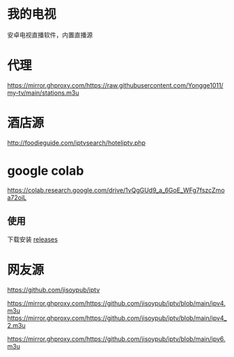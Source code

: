 # 我的电视

安卓电视直播软件，内置直播源

# 代理
https://mirror.ghproxy.com/https://raw.githubusercontent.com/Yongge1011/my-tv/main/stations.m3u

# 酒店源
http://foodieguide.com/iptvsearch/hoteliptv.php

# google colab
https://colab.research.google.com/drive/1vQgGUd9_a_6GoE_WFg7fszcZmoa72ojL

## 使用

下载安装 [releases](https://github.com/lizongying/my-tv/releases/)


# 网友源
https://github.com/jisoypub/iptv

https://mirror.ghproxy.com/https://github.com/jisoypub/iptv/blob/main/ipv4.m3u
https://mirror.ghproxy.com/https://github.com/jisoypub/iptv/blob/main/ipv4_2.m3u

https://mirror.ghproxy.com/https://github.com/jisoypub/iptv/blob/main/ipv6.m3u
